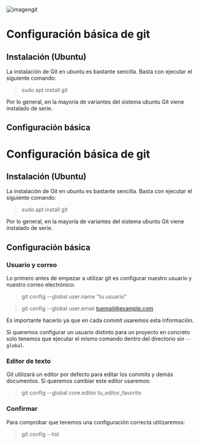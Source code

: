 
![imagengit](https://upload-images.jianshu.io/upload_images/2982112-db343fb0221ada9f.png?imageMogr2/auto-orient/strip%7CimageView2/2/w/646)  

    
# Configuración básica de git  

## Instalación  (Ubuntu)

La instalación de Git en ubuntu es bastante sencilla. Basta con ejecutar el siguiente comando:

>sudo apt install git

Por lo general, en la mayoria de variantes del sistema ubuntu Git viene instalado de serie.

## Configuración básica
# Configuración básica de git  

## Instalación  (Ubuntu)

La instalación de Git en ubuntu es bastante sencilla. Basta con ejecutar el siguiente comando:

>sudo apt install git

Por lo general, en la mayoría de variantes del sistema ubuntu Git viene instalado de serie.

## Configuración básica

### Usuario y correo

Lo primero antes de empezar a utilizar git es configurar nuestro usuario y nuestro correo electrónico:

> git config --global user.name "tu usuario"

> git config --global user.email tuemail@example.com

Es importante hacerlo ya que en cada commit usaremos esta información.

Si queremos configurar un usuario distinto para un proyecto en concreto solo tenemos que ejecutar el mismo comando dentro del directorio sin `--global`.

### Editor de texto

Git utilizará un editor por defecto para editar los commits y demás documentos. Si queremos cambiar este editor usaremos:

> git config --global core.editor tu_editor_favorito

### Confirmar

Para comprobar que tenemos una configuración correcta utilizaremos:

> git config --list
